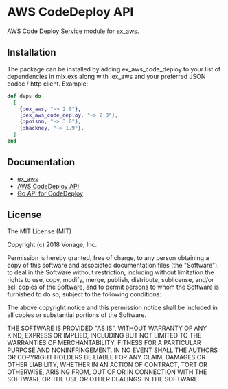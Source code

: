 # AWS CodeDeploy API

AWS Code Deploy Service module for [ex_aws](https://github.com/ex-aws/ex_aws).

## Installation

The package can be installed by adding ex_aws_code_deploy to your list of dependencies in mix.exs along with :ex_aws and your preferred JSON codec / http client. Example:

```elixir
def deps do
  [
    {:ex_aws, "~> 2.0"},
    {:ex_aws_code_deploy, "~> 2.0"},
    {:poison, "~> 3.0"},
    {:hackney, "~> 1.9"},
  ]
end
```

## Documentation

* [ex_aws](https://hexdocs.pm/ex_aws)
* [AWS CodeDeploy API](https://docs.aws.amazon.com/codedeploy/latest/APIReference/API_ListApplications.html)
* [Go API for CodeDeploy](https://github.com/aws/aws-sdk-go/blob/master/models/apis/codedeploy/2014-10-06/api-2.json)

## License

The MIT License (MIT)

Copyright (c) 2018 Vonage, Inc.

Permission is hereby granted, free of charge, to any person obtaining a copy of this software and associated documentation files (the "Software"), to deal in the Software without restriction, including without limitation the rights to use, copy, modify, merge, publish, distribute, sublicense, and/or sell copies of the Software, and to permit persons to whom the Software is furnished to do so, subject to the following conditions:

The above copyright notice and this permission notice shall be included in all copies or substantial portions of the Software.

THE SOFTWARE IS PROVIDED "AS IS", WITHOUT WARRANTY OF ANY KIND, EXPRESS OR IMPLIED, INCLUDING BUT NOT LIMITED TO THE WARRANTIES OF MERCHANTABILITY, FITNESS FOR A PARTICULAR PURPOSE AND NONINFRINGEMENT. IN NO EVENT SHALL THE AUTHORS OR COPYRIGHT HOLDERS BE LIABLE FOR ANY CLAIM, DAMAGES OR OTHER LIABILITY, WHETHER IN AN ACTION OF CONTRACT, TORT OR OTHERWISE, ARISING FROM, OUT OF OR IN CONNECTION WITH THE SOFTWARE OR THE USE OR OTHER DEALINGS IN THE SOFTWARE.